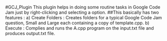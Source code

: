 #GCJ_Plugin
This plugin helps in doing some routine tasks in Google Code Jam just by right-clicking and selecting a option.
##This basically has two features :
  a) Create Folders : Creates folders for a typical Google Code Jam question, Small and Large each containing a copy of template.cpp.
  b) Execute : Complies and runs the A.cpp program on the input.txt file and produces output.txt file.

